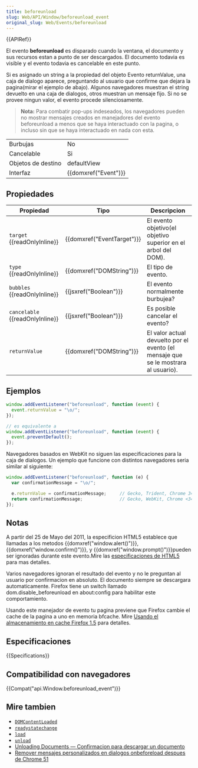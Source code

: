 ```yaml
---
title: beforeunload
slug: Web/API/Window/beforeunload_event
original_slug: Web/Events/beforeunload
---
```


{{APIRef}}

El evento **beforeunload** es disparado cuando la ventana, el documento y sus recursos estan a punto de ser descargados. El documento todavia es visible y el evento todavia es cancelable en este punto.

Si es asignado un string a la propiedad del objeto Evento returnValue, una caja de dialogo aparece, preguntando al usuario que confirme que dejara la pagina(mirar el ejemplo de abajo). Algunos navegadores muestran el string devuelto en una caja de dialogos, otros muestran un mensaje fijo. Si no se provee ningun valor, el evento procede silenciosamente.

> **Nota:** Para combatir pop-ups indeseados, los navegadores pueden no mostrar mensajes creados en manejadores del evento beforeunload a menos que se haya interactuado con la pagina, o incluso sin que se haya interactuado en nada con esta.

<table class="properties">
  <tbody>
    <tr>
      <td>Burbujas</td>
      <td>No</td>
    </tr>
    <tr>
      <td>Cancelable</td>
      <td>Si</td>
    </tr>
    <tr>
      <td>Objetos de destino</td>
      <td>defaultView</td>
    </tr>
    <tr>
      <td>Interfaz</td>
      <td>{{domxref("Event")}}</td>
    </tr>
  </tbody>
</table>

## Propiedades

| Propiedad                             | Tipo                                 | Descripcion                                                                        |
| ------------------------------------- | ------------------------------------ | ---------------------------------------------------------------------------------- |
| `target` {{readOnlyInline}}     | {{domxref("EventTarget")}} | El evento objetivo(el objetivo superior en el arbol del DOM).                      |
| `type` {{readOnlyInline}}       | {{domxref("DOMString")}}     | El tipo de evento.                                                                 |
| `bubbles` {{readOnlyInline}}    | {{jsxref("Boolean")}}         | El evento normalmente burbujea?                                                    |
| `cancelable` {{readOnlyInline}} | {{jsxref("Boolean")}}         | Es posible cancelar el evento?                                                     |
| `returnValue`                         | {{domxref("DOMString")}}     | El valor actual devuelto por el evento (el mensaje que se le mostrara al usuario). |

## Ejemplos

```js
window.addEventListener("beforeunload", function (event) {
  event.returnValue = "\o/";
});

// es equivalente a
window.addEventListener("beforeunload", function (event) {
  event.preventDefault();
});
```

Navegadores basados en WebKit no siguen las especificaciones para la caja de dialogos. Un ejemplo que funcione con distintos navegadores seria similar al siguiente:

```js
window.addEventListener("beforeunload", function (e) {
  var confirmationMessage = "\o/";

  e.returnValue = confirmationMessage;     // Gecko, Trident, Chrome 34+
  return confirmationMessage;              // Gecko, WebKit, Chrome <34
});
```

## Notas

A partir del 25 de Mayo del 2011, la especificion HTML5 establece que llamadas a los metodos {{domxref("window.alert()")}}, {{domxref("window.confirm()")}}, y {{domxref("window.prompt()")}}pueden ser ignoradas durante este evento.Mire las [especificaciones de HTML5](http://www.w3.org/TR/html5/webappapis.html#user-prompts) para mas detalles.

Varios navegadores ignoran el resultado del evento y no le preguntan al usuario por confirmacion en absoluto. El documento siempre se descargara automaticamente. Firefox tiene un switch llamado dom.disable_beforeunload en about:config para habilitar este comportamiento.

Usando este manejador de evento tu pagina previene que Firefox cambie el cache de la pagina a uno en memoria bfcache. Mire [Usando el almacenamiento en cache Firefox 1.5](/en/Using_Firefox_1.5_caching) para detalles.

## Especificaciones

{{Specifications}}

## Compatibilidad con navegadores

{{Compat("api.Window.beforeunload_event")}}

## Mire tambien

- [`DOMContentLoaded`](/es/docs/Web/Reference/Events/DOMContentLoaded)
- [`readystatechange`](/es/docs/Web/Reference/Events/readystatechange)
- [`load`](/es/docs/Web/Reference/Events/load)
- [`unload`](/es/docs/Web/Reference/Events/unload)
- [Unloading Documents — Confirmacion para descargar un documento](http://www.whatwg.org/specs/web-apps/current-work/#prompt-to-unload-a-document)
- [Remover mensajes personalizados en dialogos onbeforeload despues de Chrome 51](https://developers.google.com/web/updates/2016/04/chrome-51-deprecations?hl=en#remove_custom_messages_in_onbeforeload_dialogs)
